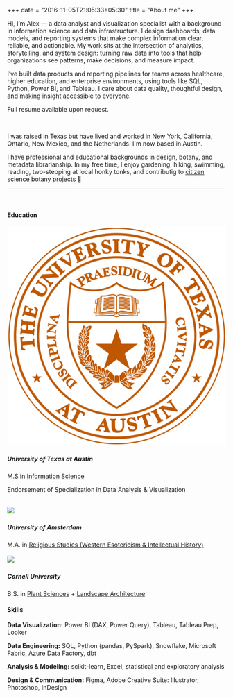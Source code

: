 +++
date = "2016-11-05T21:05:33+05:30"
title = "About me"
+++

Hi, I’m Alex — a data analyst and visualization specialist with a background in information science and data infrastructure. I design dashboards, data models, and reporting systems that make complex information clear, reliable, and actionable. My work sits at the intersection of analytics, storytelling, and system design: turning raw data into tools that help organizations see patterns, make decisions, and measure impact.

I’ve built data products and reporting pipelines for teams across healthcare, higher education, and enterprise environments, using tools like SQL, Python, Power BI, and Tableau. I care about data quality, thoughtful design, and making insight accessible to everyone.

Full resume available upon request.

<!--<a href="/downloads/Resume_Reese,Alexander_9.24.pdf" class="btn" download>
    📄 Download My Resume
</a>
<small>Last updated : Sep 2024</small>

</br>-->
</br>


<!-- ![This is me](/img/areese_circle_photo.png) -->

<p class="role">I was raised in Texas but have lived and worked in New York, California, Ontario, New Mexico, and the Netherlands. I'm now based in Austin.</p>
<p class="role">I have professional and educational backgrounds in design, botany, and metadata librarianship. In my free time, I enjoy gardening, hiking, swimming, reading, two-stepping at local honky tonks, and contributig to <a href="https://www.inaturalist.org/observations?place_id=any&user_id=txalexander&verifiable=any">citizen science botany projects</a> 🌱 </p>
<hr>

</br>

#### Education

<div class="job">
<img src="/img/ut_seal.png"></img>
<div class="jobtext">
<h5>University of Texas at Austin</h5>
<span class = major>M.S in <a href="https://www.ischool.utexas.edu/">Information Science</a></span>
<p class="date">Endorsement of Specialization in Data Analysis & Visualization</p>
<!-- **2022** -->
</div></div>

</br>

<div class="job">
<img src="/img/uva_logo.svg"></img>
<div class="jobtext">
<h5>University of Amsterdam</h5>
<span class = major>M.A. in <a href="https://www.amsterdamhermetica.nl/">Religious Studies (Western Esotericism & Intellectual History)</a></span>
<!-- **2017** -->
</div></div>

</br>

<div class="job">
<img src="/img/cornell_seal.png"></img>
<div class="jobtext">
<h5>Cornell University</h5>
<span class = major>B.S. in <a href="https://cals.cornell.edu/school-integrative-plant-science">Plant Sciences</a> + <a href="https://cals.cornell.edu/landscape-architecture">Landscape Architecture</a></span>   
<!-- **2014** -->
</div></div>

<!--
<h4 class=resume-heading>Work</h4>

<div class="job">
<div class="jobtext">
<h5>The Dempsey Center</h5>   
<div class=role>Business Intelligence and Analytics Lead</div>  
<div class=date>Dec 2022 - Present</div>
</div></div>

<div class="job">
<div class="jobtext">
<h5>Georgia Institute of Technology - Georgia Tech Professional Education</h5>   
<div class=role>Data Analyst</div>  
<div class=date>Jan 2021 - Dec 2022</div>
</div></div>

##### Cockrell School of Engineering, University of Texas at Austin  
<div class=role>Technical & Data Writing Instructor</div>    
<p class=date>Jan 2021 - May 2022</p>  

##### Library of Congress
<div class=role>Junior Fellow, Digital Conent Management Section  </div>
<div class=date>May 2021 - Aug 2021</div>  

##### School of Information, University of Texas at Austin  
<div class=role>Web & Communications Assistant</div>  
<p class=date>Aug 2020 - Jan 2021</p>

##### Oakland Unified School District  
<div class=role>Librarian + District Cataloger</div>    
<p class=date>Sept 2019 - June 2020</p>

<div class="job">
<div class="jobtext">
<h5>Taos Public Library</h5>  
<div class=role>Metadata Librian III, Cataloger</div>    
<p class=date>Aug 2018 - Sep 2019</p>
</div></div>
-->

#### Skills
**Data Visualization:** <span class="role">Power BI (DAX, Power Query), Tableau, Tableau Prep, Looker </span>

**Data Engineering:** <span class="role">SQL, Python (pandas, PySpark), Snowflake, Microsoft Fabric, Azure Data Factory, dbt  </span> 

**Analysis & Modeling:** <span class="role">scikit-learn, Excel, statistical and exploratory analysis   </span>

**Design & Communication:** <span class="role">Figma, Adobe Creative Suite: Illustrator, Photoshop, InDesign </span>
 
<!-- [1]: /img/about.jpg -->
